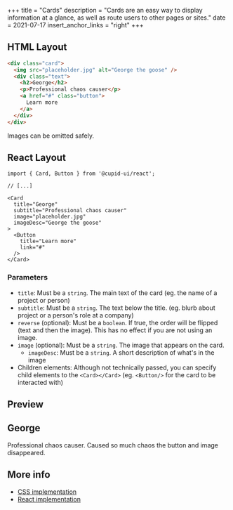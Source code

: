 +++
title = "Cards"
description = "Cards are an easy way to display information at a glance, as well as route users to other pages or sites."
date = 2021-07-17
insert_anchor_links = "right"
+++

## HTML Layout
```html
<div class="card">
  <img src="placeholder.jpg" alt="George the goose" />
  <div class="text">
    <h2>George</h2>
    <p>Professional chaos causer</p>
    <a href="#" class="button">
      Learn more
    </a>
  </div>
</div>
```
Images can be omitted safely.

## React Layout
```tsx
import { Card, Button } from '@cupid-ui/react';

// [...]

<Card
  title="George"
  subtitle="Professional chaos causer"
  image="placeholder.jpg"
  imageDesc="George the goose"
>
  <Button
    title="Learn more"
    link="#"
  />
</Card>
```

### Parameters
- `title`: Must be a `string`. The main text of the card (eg. the name of a project or person)
- `subtitle`: Must be a `string`. The text below the title. (eg. blurb about project or a person's role at a company)
- `reverse` (optional): Must be a `boolean`. If true, the order will be flipped (text and then the image). This has no effect if you are not using an image. 
- `image` (optional): Must be a `string`. The image that appears on the card.
  - `imageDesc`: Must be a `string`. A short description of what's in the image
- Children elements: Although not technically passed, you can specify child elements to the `<Card></Card>` (eg. `<Button/>` for the card to be interacted with)

## Preview
<div class="card">
  <div class="text">
    <h2>George</h2>
    <p>Professional chaos causer. Caused so much chaos the button and image disappeared.</p>
  </div>
</div>

## More info
- [CSS implementation](https://github.com/designbylunar/cupid/blob/main/css/src/layout/card.css)
- [React implementation](https://github.com/designbylunar/cupid/blob/main/react/src/components/layout/card.tsx)

